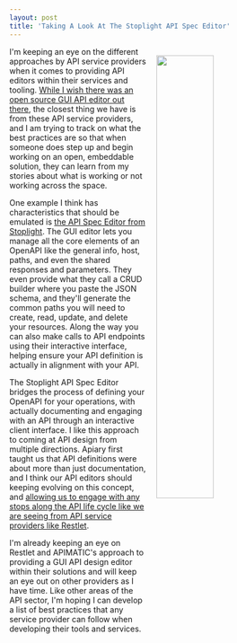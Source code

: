 ```yaml
---
layout: post
title: 'Taking A Look At The Stoplight API Spec Editor'
---
```

<p><a href="https://scenarios.stoplight.io/spec-editor"><img style="padding: 15px;" src="http://kinlane-productions.s3.amazonaws.com/api_evangelist_site/blog/screen_shot_2017_03_31_at_2.40.15_pm.png" alt="" width="45%" align="right" /></a></p>
<p>I'm keeping an eye on the different approaches by API service providers when it comes to providing API editors within their services and tooling. <a href="http://apievangelist.com/2017/03/06/please-develop-an-embeddable-open-source-visual-api-editor/">While I wish there was an open source GUI API editor out there</a>, the closest thing we have is from these API service providers, and I am trying to track on what the best practices are so that when someone does step up and begin working on an open, embeddable solution, they can learn from my stories about what is working or not working across the space.</p>
<p>One example I think has characteristics that should be emulated is <a href="https://scenarios.stoplight.io/spec-editor">the API Spec Editor from Stoplight</a>. The GUI editor lets you manage all the core elements of an OpenAPI like the general info, host, paths, and even the shared responses and parameters. They even provide what they call a CRUD builder where you paste the JSON schema, and they'll generate the common paths you will need to create, read, update, and delete your resources. Along the way you can also make calls to API endpoints using their interactive interface, helping ensure your API definition is actually in alignment with your API.</p>
<p>The Stoplight API Spec Editor bridges the process of defining your OpenAPI for your operations, with actually documenting and engaging with an API through an interactive client interface. I like this approach to coming at API design from multiple directions. Apiary first taught us that API definitions were about more than just documentation, and I think our API editors should keeping evolving on this concept, and <a href="http://apievangelist.com/2017/03/29/helping-your-customers-operate-throughout-the-api-life-cycle/">allowing us to engage with any stops along the API life cycle&nbsp;like we are seeing from API service providers like Restlet</a>.</p>
<p>I'm already keeping an eye on Restlet and APIMATIC's approach to providing a GUI API design editor within their solutions&nbsp;and will keep an eye out on other providers as I have time. Like other areas of the API sector, I'm hoping I can develop a list of best practices that any service provider can follow when developing their tools and services.</p>